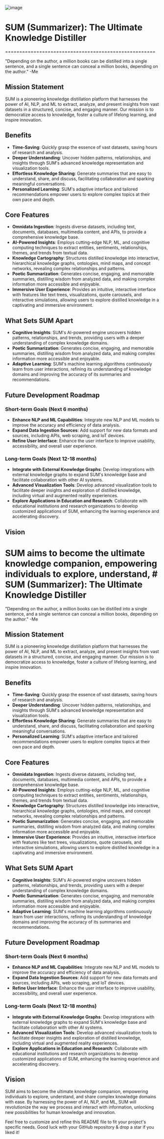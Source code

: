 ![image](https://github.com/OtotaO/SUM/assets/93845604/5749c582-725d-407c-ac6c-06fb8e90ed94)

# SUM (Summarizer): The Ultimate Knowledge Distiller
=====================================================

"Depending on the author, a million books can be distilled into a single sentence, and a single sentence can conceal a million books, depending on the author." -Me

## Mission Statement

SUM is a pioneering knowledge distillation platform that harnesses the power of AI, NLP, and ML to extract, analyze, and present insights from vast datasets in a structured, concise, and engaging manner. Our mission is to democratize access to knowledge, foster a culture of lifelong learning, and inspire innovation.

## Benefits

* **Time-Saving**: Quickly grasp the essence of vast datasets, saving hours of research and analysis.
* **Deeper Understanding**: Uncover hidden patterns, relationships, and insights through SUM's advanced knowledge representation and visualization tools.
* **Effortless Knowledge Sharing**: Generate summaries that are easy to understand, share, and discuss, facilitating collaboration and sparking meaningful conversations.
* **Personalized Learning**: SUM's adaptive interface and tailored recommendations empower users to explore complex topics at their own pace and depth.

## Core Features

* **Omnidata Ingestion**: Ingests diverse datasets, including text, documents, databases, multimedia content, and APIs, to provide a comprehensive knowledge base.
* **AI-Powered Insights**: Employs cutting-edge NLP, ML, and cognitive computing techniques to extract entities, sentiments, relationships, themes, and trends from textual data.
* **Knowledge Cartography**: Structures distilled knowledge into interactive, hierarchical knowledge graphs, ontologies, mind maps, and concept networks, revealing complex relationships and patterns.
* **Poetic Summarization**: Generates concise, engaging, and memorable summaries, distilling wisdom from analyzed data, and making complex information more accessible and enjoyable.
* **Immersive User Experience**: Provides an intuitive, interactive interface with features like text trees, visualizations, quote carousels, and interactive simulations, allowing users to explore distilled knowledge in a captivating and immersive environment.

## What Sets SUM Apart

* **Cognitive Insights**: SUM's AI-powered engine uncovers hidden patterns, relationships, and trends, providing users with a deeper understanding of complex knowledge domains.
* **Poetic Summarization**: Generates concise, engaging, and memorable summaries, distilling wisdom from analyzed data, and making complex information more accessible and enjoyable.
* **Adaptive Learning**: SUM's machine learning algorithms continuously learn from user interactions, refining its understanding of knowledge domains and improving the accuracy of its summaries and recommendations.

## Future Development Roadmap

### Short-term Goals (Next 6 months)

* **Enhance NLP and ML Capabilities**: Integrate new NLP and ML models to improve the accuracy and efficiency of data analysis.
* **Expand Data Ingestion Sources**: Add support for new data formats and sources, including APIs, web scraping, and IoT devices.
* **Refine User Interface**: Enhance the user interface to improve usability, accessibility, and overall user experience.

### Long-term Goals (Next 12-18 months)

* **Integrate with External Knowledge Graphs**: Develop integrations with external knowledge graphs to expand SUM's knowledge base and facilitate collaboration with other AI systems.
* **Advanced Visualization Tools**: Develop advanced visualization tools to facilitate deeper insights and exploration of distilled knowledge, including virtual and augmented reality experiences.
* **Explore Applications in Education and Research**: Collaborate with educational institutions and research organizations to develop customized applications of SUM, enhancing the learning experience and accelerating discovery.

## Vision

SUM aims to become the ultimate knowledge companion, empowering individuals to explore, understand, # SUM (Summarizer): The Ultimate Knowledge Distiller
=====================================================

"Depending on the author, a million books can be distilled into a single sentence, and a single sentence can conceal a million books, depending on the author." -Me

## Mission Statement

SUM is a pioneering knowledge distillation platform that harnesses the power of AI, NLP, and ML to extract, analyze, and present insights from vast datasets in a structured, concise, and engaging manner. Our mission is to democratize access to knowledge, foster a culture of lifelong learning, and inspire innovation.

## Benefits

* **Time-Saving**: Quickly grasp the essence of vast datasets, saving hours of research and analysis.
* **Deeper Understanding**: Uncover hidden patterns, relationships, and insights through SUM's advanced knowledge representation and visualization tools.
* **Effortless Knowledge Sharing**: Generate summaries that are easy to understand, share, and discuss, facilitating collaboration and sparking meaningful conversations.
* **Personalized Learning**: SUM's adaptive interface and tailored recommendations empower users to explore complex topics at their own pace and depth.

## Core Features

* **Omnidata Ingestion**: Ingests diverse datasets, including text, documents, databases, multimedia content, and APIs, to provide a comprehensive knowledge base.
* **AI-Powered Insights**: Employs cutting-edge NLP, ML, and cognitive computing techniques to extract entities, sentiments, relationships, themes, and trends from textual data.
* **Knowledge Cartography**: Structures distilled knowledge into interactive, hierarchical knowledge graphs, ontologies, mind maps, and concept networks, revealing complex relationships and patterns.
* **Poetic Summarization**: Generates concise, engaging, and memorable summaries, distilling wisdom from analyzed data, and making complex information more accessible and enjoyable.
* **Immersive User Experience**: Provides an intuitive, interactive interface with features like text trees, visualizations, quote carousels, and interactive simulations, allowing users to explore distilled knowledge in a captivating and immersive environment.

## What Sets SUM Apart

* **Cognitive Insights**: SUM's AI-powered engine uncovers hidden patterns, relationships, and trends, providing users with a deeper understanding of complex knowledge domains.
* **Poetic Summarization**: Generates concise, engaging, and memorable summaries, distilling wisdom from analyzed data, and making complex information more accessible and enjoyable.
* **Adaptive Learning**: SUM's machine learning algorithms continuously learn from user interactions, refining its understanding of knowledge domains and improving the accuracy of its summaries and recommendations.

## Future Development Roadmap

### Short-term Goals (Next 6 months)

* **Enhance NLP and ML Capabilities**: Integrate new NLP and ML models to improve the accuracy and efficiency of data analysis.
* **Expand Data Ingestion Sources**: Add support for new data formats and sources, including APIs, web scraping, and IoT devices.
* **Refine User Interface**: Enhance the user interface to improve usability, accessibility, and overall user experience.

### Long-term Goals (Next 12-18 months)

* **Integrate with External Knowledge Graphs**: Develop integrations with external knowledge graphs to expand SUM's knowledge base and facilitate collaboration with other AI systems.
* **Advanced Visualization Tools**: Develop advanced visualization tools to facilitate deeper insights and exploration of distilled knowledge, including virtual and augmented reality experiences.
* **Explore Applications in Education and Research**: Collaborate with educational institutions and research organizations to develop customized applications of SUM, enhancing the learning experience and accelerating discovery.

## Vision

SUM aims to become the ultimate knowledge companion, empowering individuals to explore, understand, and share complex knowledge domains with ease. By harnessing the power of AI, NLP, and ML, SUM will revolutionize the way we process and interact with information, unlocking new possibilities for human knowledge and innovation.

Feel free to customize and refine this README file to fit your project's specific needs. Good luck with your GitHub repository & drop a star if you liked it!
